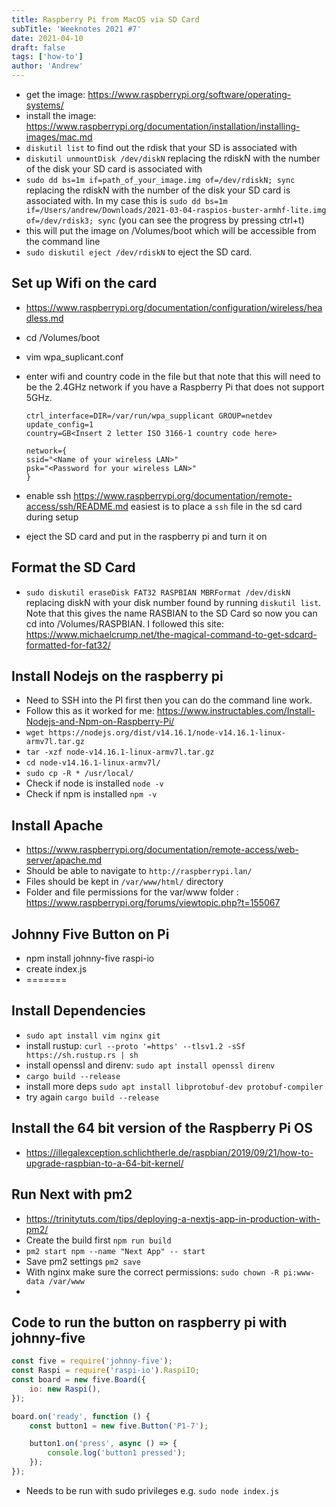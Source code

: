 ```yaml
---
title: Raspberry Pi from MacOS via SD Card
subTitle: 'Weeknotes 2021 #7'
date: 2021-04-10
draft: false
tags: ['how-to']
author: 'Andrew'
---
```


-   get the image: https://www.raspberrypi.org/software/operating-systems/
-   install the image: https://www.raspberrypi.org/documentation/installation/installing-images/mac.md
-   `diskutil list` to find out the rdisk that your SD is associated with
-   `diskutil unmountDisk /dev/diskN` replacing the rdiskN with the number of the disk your SD card is associated with
-   `sudo dd bs=1m if=path_of_your_image.img of=/dev/rdiskN; sync` replacing the rdiskN with the number of the disk your SD card is associated with. In my case this is `sudo dd bs=1m if=/Users/andrew/Downloads/2021-03-04-raspios-buster-armhf-lite.img of=/dev/rdisk3; sync` (you can see the progress by pressing ctrl+t)
-   this will put the image on /Volumes/boot which will be accessible from the command line
-   `sudo diskutil eject /dev/rdiskN` to eject the SD card.

## Set up Wifi on the card

-   https://www.raspberrypi.org/documentation/configuration/wireless/headless.md
-   cd /Volumes/boot
-   vim wpa_suplicant.conf
-   enter wifi and country code in the file but that note that this will need to be the 2.4GHz network if you have a Raspberry Pi that does not support 5GHz.

    ```
    ctrl_interface=DIR=/var/run/wpa_supplicant GROUP=netdev
    update_config=1
    country=GB<Insert 2 letter ISO 3166-1 country code here>

    network={
    ssid="<Name of your wireless LAN>"
    psk="<Password for your wireless LAN>"
    }
    ```

-   enable ssh https://www.raspberrypi.org/documentation/remote-access/ssh/README.md easiest is to place a `ssh` file in the sd card during setup
-   eject the SD card and put in the raspberry pi and turn it on

## Format the SD Card

-   `sudo diskutil eraseDisk FAT32 RASPBIAN MBRFormat /dev/diskN` replacing diskN with your disk number found by running `diskutil list`. Note that this gives the name RASBIAN to the SD Card so now you can cd into /Volumes/RASPBIAN. I followed this site: https://www.michaelcrump.net/the-magical-command-to-get-sdcard-formatted-for-fat32/

## Install Nodejs on the raspberry pi

-   Need to SSH into the PI first then you can do the command line work.
-   Follow this as it worked for me: https://www.instructables.com/Install-Nodejs-and-Npm-on-Raspberry-Pi/
-   `wget https://nodejs.org/dist/v14.16.1/node-v14.16.1-linux-armv7l.tar.gz`
-   `tar -xzf node-v14.16.1-linux-armv7l.tar.gz`
-   `cd node-v14.16.1-linux-armv7l/`
-   `sudo cp -R * /usr/local/`
-   Check if node is installed `node -v`
-   Check if npm is installed `npm -v`

## Install Apache

-   https://www.raspberrypi.org/documentation/remote-access/web-server/apache.md
-   Should be able to navigate to `http://raspberrypi.lan/`
-   Files should be kept in `/var/www/html/` directory
-   Folder and file permissions for the var/www folder : https://www.raspberrypi.org/forums/viewtopic.php?t=155067

## Johnny Five Button on Pi

-   npm install johnny-five raspi-io
-   create index.js
-   =======

## Install Dependencies

-   `sudo apt install vim nginx git`
-   install rustup: `curl --proto '=https' --tlsv1.2 -sSf https://sh.rustup.rs | sh`
-   install openssl and direnv: `sudo apt install openssl direnv`
-   `cargo build --release`
-   install more deps `sudo apt install libprotobuf-dev protobuf-compiler`
-   try again `cargo build --release`

## Install the 64 bit version of the Raspberry Pi OS

-   https://illegalexception.schlichtherle.de/raspbian/2019/09/21/how-to-upgrade-raspbian-to-a-64-bit-kernel/

## Run Next with pm2

-   https://trinitytuts.com/tips/deploying-a-nextjs-app-in-production-with-pm2/
-   Create the build first `npm run build`
-   `pm2 start npm --name "Next App" -- start`
-   Save pm2 settings `pm2 save`
-   With nginx make sure the correct permissions: `sudo chown -R pi:www-data /var/www`
-

## Code to run the button on raspberry pi with johnny-five

```javascript
const five = require('johnny-five');
const Raspi = require('raspi-io').RaspiIO;
const board = new five.Board({
	io: new Raspi(),
});

board.on('ready', function () {
	const button1 = new five.Button('P1-7');

	button1.on('press', async () => {
		console.log('button1 pressed');
	});
});
```

-   Needs to be run with sudo privileges e.g. `sudo node index.js`
